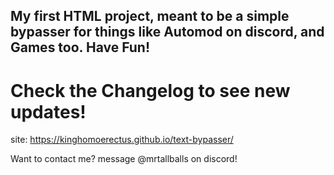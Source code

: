 My first HTML project, meant to be a simple bypasser for things like Automod on discord, and Games too.
Have Fun!
--
# Check the Changelog to see new updates!
site: https://kinghomoerectus.github.io/text-bypasser/


Want to contact me? message @mrtallballs on discord!
